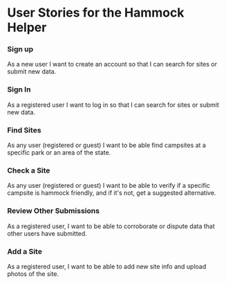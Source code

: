 # User Stories for the Hammock Helper


### Sign up

As a new user I want to create an account so that I can search for sites or submit new data.

### Sign In

As a registered user I want to log in so that I can search for sites or submit new data.

### Find Sites

As any user (registered or guest) I want to be able find campsites at a specific park or an area of the state.

### Check a Site

As any user (registered or guest) I want to be able to verify if a specific campsite is hammock friendly, and if it's not, get a suggested alternative.

### Review Other Submissions

As a registered user, I want to be able to corroborate or dispute data that other users have submitted.

### Add a Site

As a registered user, I want to be able to add new site info and upload photos of the site.